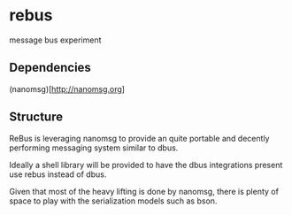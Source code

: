 rebus
=====

message bus experiment

## Dependencies

(nanomsg)[http://nanomsg.org]


## Structure

ReBus is leveraging nanomsg to provide an quite portable and decently performing messaging system similar to
dbus.

Ideally a shell library will be provided to have the dbus integrations present use rebus instead of dbus.

Given that most of the heavy lifting is done by nanomsg, there is plenty of space to play with the serialization
models such as bson.
